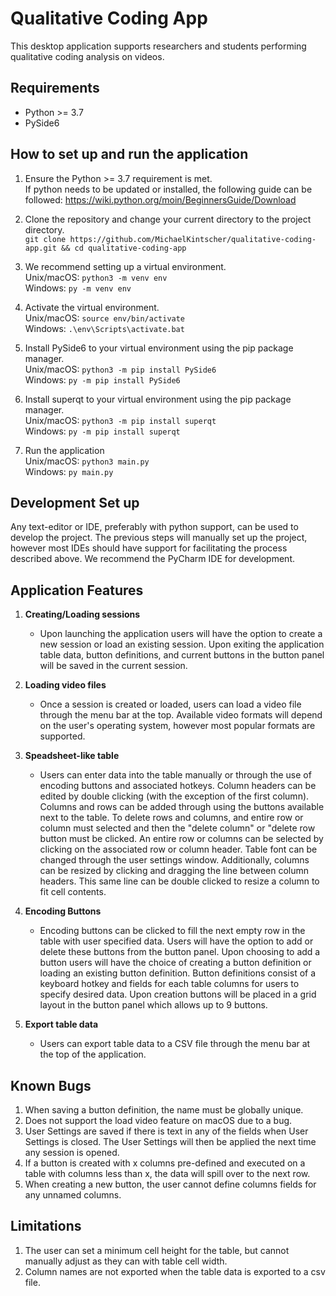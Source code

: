 # Qualitative Coding App
This desktop application supports researchers and students performing qualitative coding analysis on videos.

## Requirements
- Python >= 3.7
- PySide6

## How to set up and run the application
1. Ensure the Python >= 3.7 requirement is met.  
If python needs to be updated or installed, the following guide can be followed: https://wiki.python.org/moin/BeginnersGuide/Download  

2. Clone the repository and change your current directory to the project directory.  
`git clone https://github.com/MichaelKintscher/qualitative-coding-app.git && cd qualitative-coding-app`

3. We recommend setting up a virtual environment.  
Unix/macOS: `python3 -m venv env`  
Windows: `py -m venv env`  

4. Activate the virtual environment.  
Unix/macOS: `source env/bin/activate`  
Windows: `.\env\Scripts\activate.bat`  

5. Install PySide6 to your virtual environment using the pip package manager.  
Unix/macOS: `python3 -m pip install PySide6`  
Windows: `py -m pip install PySide6`  

6. Install superqt to your virtual environment using the pip package manager.  
Unix/macOS: `python3 -m pip install superqt`  
Windows: `py -m pip install superqt`  

7. Run the application  
Unix/macOS: `python3 main.py`  
Windows: `py main.py`  

## Development Set up
Any text-editor or IDE, preferably with python support, can be used to develop the project. The previous steps will manually set up the project,
however most IDEs should have support for facilitating the process described above. We recommend the PyCharm IDE for development.

## Application Features
1. **Creating/Loading sessions**
    * Upon launching the application users will have the option to create a new session or load an existing session.
      Upon exiting the application table data, button definitions, and current buttons in the button panel will be saved
      in the current session.
      
2. **Loading video files**
    * Once a session is created or loaded, users can load a video file through the menu bar at the top. Available video 
      formats will depend on the user's operating system, however most popular formats are supported.
      
3. **Speadsheet-like table**
    * Users can enter data into the table manually or through the use of encoding buttons and associated hotkeys. 
      Column headers can be edited by double clicking (with the exception of the first column). Columns and rows can 
      be added through using the buttons available next to the table. To delete rows and columns, and entire row or 
      column must selected and then the "delete column" or "delete row button must be clicked. An entire row or columns 
      can be selected by clicking on the associated row or column header. Table font can be changed through the user
      settings window. Additionally, columns can be resized by clicking and dragging the line between column headers. 
      This same line can be double clicked to resize a column to fit cell contents.
      
4. **Encoding Buttons**
    * Encoding buttons can be clicked to fill the next empty row in the table with user specified data. Users will have the
      option to add or delete these buttons from the button panel. Upon choosing to add a button users will have the 
      choice of creating a button definition or loading an existing button definition. Button definitions consist of a
      keyboard hotkey and fields for each table columns for users to specify desired data. Upon creation buttons will be
      placed in a grid layout in the button panel which allows up to 9 buttons. 
      
5. **Export table data**
    * Users can export table data to a CSV file through the menu bar at the top of the application.

## Known Bugs
1. When saving a button definition, the name must be globally unique.
2. Does not support the load video feature on macOS due to a bug.
3. User Settings are saved if there is text in any of the fields when User Settings is closed.
The User Settings will then be applied the next time any session is opened.
4. If a button is created with x columns pre-defined and executed on a table with columns
less than x, the data will spill over to the next row.
5. When creating a new button, the user cannot define columns fields for any unnamed columns.

## Limitations
1. The user can set a minimum cell height for the table, but cannot manually adjust as they can with table cell width.
2. Column names are not exported when the table data is exported to a csv file.

